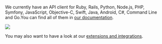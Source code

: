 We currently have an API client for Ruby, Rails, Python, Node.js, PHP, Symfony, JavaScript, Objective-C, Swift, Java, Android, C#, Command Line and Go.You can find all of them in [our documentation](http://www.algolia.com/doc).

![](https://s3.amazonaws.com/helpscout.net/docs/assets/557c2386e4b01a224b42b2b3/images/55decfc4e4b01d7a6a9bdaf4/file-POvDVUfM8H.png)

You may also want to have a look at our [extensions and integrations](https://www.algolia.com/doc/integrations).